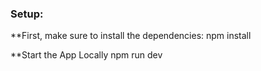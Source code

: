### Setup: 
**First, make sure to install the dependencies:
npm install 

**Start the App Locally
npm run dev
